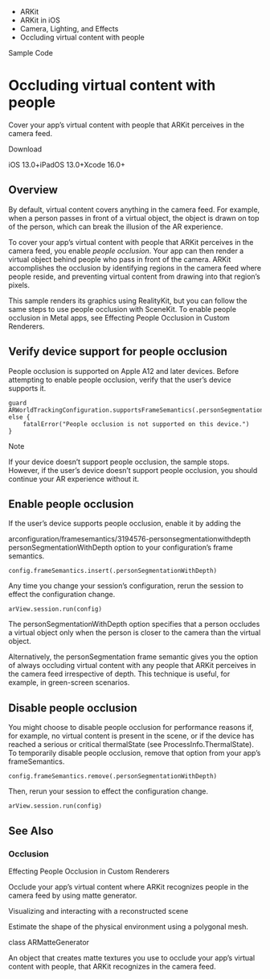

- ARKit
- ARKit in iOS
- Camera, Lighting, and Effects
-  Occluding virtual content with people 

Sample Code

# Occluding virtual content with people

Cover your app’s virtual content with people that ARKit perceives in the camera feed.

Download

iOS 13.0+iPadOS 13.0+Xcode 16.0+

## Overview

By default, virtual content covers anything in the camera feed. For example, when a person passes in front of a virtual object, the object is drawn on top of the person, which can break the illusion of the AR experience.

To cover your app’s virtual content with people that ARKit perceives in the camera feed, you enable *people occlusion*. Your app can then render a virtual object behind people who pass in front of the camera. ARKit accomplishes the occlusion by identifying regions in the camera feed where people reside, and preventing virtual content from drawing into that region’s pixels.

This sample renders its graphics using RealityKit, but you can follow the same steps to use people occlusion with SceneKit. To enable people occlusion in Metal apps, see Effecting People Occlusion in Custom Renderers.

## Verify device support for people occlusion

People occlusion is supported on Apple A12 and later devices. Before attempting to enable people occlusion, verify that the user’s device supports it.

```
guard ARWorldTrackingConfiguration.supportsFrameSemantics(.personSegmentationWithDepth) else {
    fatalError("People occlusion is not supported on this device.")
}
```

Note

If your device doesn’t support people occlusion, the sample stops. However, if the user’s device doesn’t support people occlusion, you should continue your AR experience without it.

## Enable people occlusion

If the user’s device supports people occlusion, enable it by adding the

arconfiguration/framesemantics/3194576-personsegmentationwithdepth personSegmentationWithDepth option to your configuration’s frame semantics.

```
config.frameSemantics.insert(.personSegmentationWithDepth)
```

Any time you change your session’s configuration, rerun the session to effect the configuration change.

```
arView.session.run(config)
```

The personSegmentationWithDepth option specifies that a person occludes a virtual object only when the person is closer to the camera than the virtual object.

Alternatively, the personSegmentation frame semantic gives you the option of always occluding virtual content with any people that ARKit perceives in the camera feed irrespective of depth. This technique is useful, for example, in green-screen scenarios.

## Disable people occlusion

You might choose to disable people occlusion for performance reasons if, for example, no virtual content is present in the scene, or if the device has reached a serious or critical thermalState (see ProcessInfo.ThermalState). To temporarily disable people occlusion, remove that option from your app’s frameSemantics.

```
config.frameSemantics.remove(.personSegmentationWithDepth)
```

Then, rerun your session to effect the configuration change.

```
arView.session.run(config)
```

## See Also

### Occlusion

Effecting People Occlusion in Custom Renderers

Occlude your app’s virtual content where ARKit recognizes people in the camera feed by using matte generator.

Visualizing and interacting with a reconstructed scene

Estimate the shape of the physical environment using a polygonal mesh.

class ARMatteGenerator

An object that creates matte textures you use to occlude your app’s virtual content with people, that ARKit recognizes in the camera feed.

